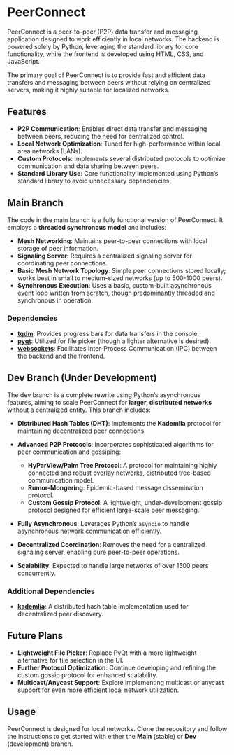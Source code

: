 # PeerConnect

PeerConnect is a peer-to-peer (P2P) data transfer and messaging application designed to work efficiently in local networks. The backend is powered solely by Python, leveraging the standard library for core functionality, while the frontend is developed using HTML, CSS, and JavaScript. 

The primary goal of PeerConnect is to provide fast and efficient data transfers and messaging between peers without relying on centralized servers, making it highly suitable for localized networks.

## Features

- **P2P Communication**: Enables direct data transfer and messaging between peers, reducing the need for centralized control.
- **Local Network Optimization**: Tuned for high-performance within local area networks (LANs).
- **Custom Protocols**: Implements several distributed protocols to optimize communication and data sharing between peers.
- **Standard Library Use**: Core functionality implemented using Python’s standard library to avoid unnecessary dependencies.
  
## Main Branch

The code in the main branch is a fully functional version of PeerConnect. It employs a **threaded synchronous model** and includes:

- **Mesh Networking**: Maintains peer-to-peer connections with local storage of peer information.
- **Signaling Server**: Requires a centralized signaling server for coordinating peer connections.
- **Basic Mesh Network Topology**: Simple peer connections stored locally; works best in small to medium-sized networks (up to 500-1000 peers).
- **Synchronous Execution**: Uses a basic, custom-built asynchronous event loop written from scratch, though predominantly threaded and synchronous in operation.

### Dependencies

- **[tqdm](https://github.com/tqdm/tqdm)**: Provides progress bars for data transfers in the console.
- **[pyqt](https://riverbankcomputing.com/software/pyqt/intro)**: Utilized for file picker (though a lighter alternative is desired).
- **[websockets](https://websockets.readthedocs.io/)**: Facilitates Inter-Process Communication (IPC) between the backend and the frontend.

## Dev Branch (Under Development)

The dev branch is a complete rewrite using Python’s asynchronous features, aiming to scale PeerConnect for **larger, distributed networks** without a centralized entity. This branch includes:

- **Distributed Hash Tables (DHT)**: Implements the **Kademlia** protocol for maintaining decentralized peer connections.
- **Advanced P2P Protocols**: Incorporates sophisticated algorithms for peer communication and gossiping:
  - **HyParView/Palm Tree Protocol**: A protocol for maintaining highly connected and robust overlay networks, distributed tree-based communication model.
  - **Rumor-Mongering**: Epidemic-based message dissemination protocol.
  - **Custom Gossip Protocol**: A lightweight, under-development gossip protocol designed for efficient large-scale peer messaging.
  
- **Fully Asynchronous**: Leverages Python’s `asyncio` to handle asynchronous network communication efficiently.
- **Decentralized Coordination**: Removes the need for a centralized signaling server, enabling pure peer-to-peer operations.
- **Scalability**: Expected to handle large networks of over 1500 peers concurrently.
  
### Additional Dependencies

- **[kademlia](https://github.com/bmuller/kademlia)**: A distributed hash table implementation used for decentralized peer discovery.

## Future Plans

- **Lightweight File Picker**: Replace PyQt with a more lightweight alternative for file selection in the UI.
- **Further Protocol Optimization**: Continue developing and refining the custom gossip protocol for enhanced scalability.
- **Multicast/Anycast Support**: Explore implementing multicast or anycast support for even more efficient local network utilization.

## Usage

PeerConnect is designed for local networks. Clone the repository and follow the instructions to get started with either the **Main** (stable) or **Dev** (development) branch.
